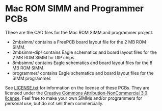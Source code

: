 # Mac ROM SIMM and Programmer PCBs

These are the CAD files for the Mac ROM SIMM and programmer project.

- 2mbsimm/ contains a FreePCB board layout file for the 2 MB ROM SIMM.
- 2mbsimm-dip/ contains Eagle schematics and board layout files for the 2 MB ROM SIMM for DIP chips.
- 8mbsimm/ contains Eagle schematics and board layout files for the 8 MB ROM SIMM.
- programmer/ contains Eagle schematics and board layout files for the SIMM programmer.

See [LICENSE.txt](https://github.com/dougg3/mac-rom-simm-programmer.cad/blob/master/LICENSE.txt) for information on the license of these PCBs. They are licensed under the [Creative Commons Attribution-NonCommercial 3.0 license](https://creativecommons.org/licenses/by-nc/3.0/legalcode). Feel free to make your own SIMMs and/or programmers for personal use, but do not sell them commercially.
